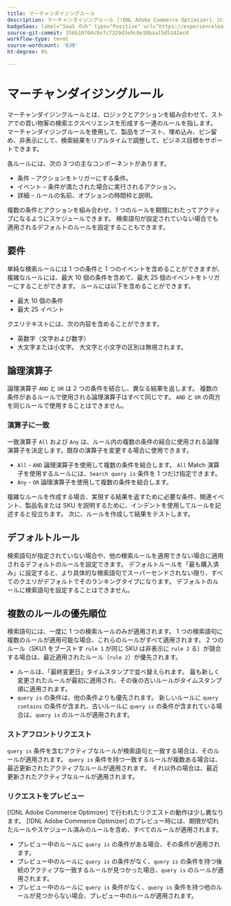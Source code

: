 ```yaml
---
title: マーチャンダイジングルール
description: マーチャンダイジングルール [!DNL Adobe Commerce Optimizer]、ロジックとアクションを組み合わせて、ショッピングエクスペリエンスを形成します。
badgeSaas: label="SaaS のみ" type="Positive" url="https://experienceleague.adobe.com/ja/docs/commerce/user-guides/product-solutions" tooltip="Adobe Commerce as a Cloud ServiceおよびAdobe Commerce Optimizer プロジェクトにのみ適用されます（Adobeで管理される SaaS インフラストラクチャ）。"
source-git-commit: 356b10704c9e7c7329d3e9c0e10baa15d5142ec0
workflow-type: tm+mt
source-wordcount: '639'
ht-degree: 0%

---
```


# マーチャンダイジングルール

マーチャンダイジングルールとは、ロジックとアクションを組み合わせて、ストアでの買い物客の検索エクスペリエンスを形成する一連のルールを指します。 マーチャンダイジングルールを使用して、製品をブースト、埋め込み、ピン留め、非表示にして、検索結果をリアルタイムで調整して、ビジネス目標をサポートできます。

各ルールには、次の 3 つの主なコンポーネントがあります。

- 条件 – アクションをトリガーにする条件。
- イベント – 条件が満たされた場合に実行されるアクション。
- 詳細 – ルールの名前、オプションの時間枠と説明。

複数の条件とアクションを組み合わせ、1 つのルールを期間にわたってアクティブになるようにスケジュールできます。 検索語句が設定されていない場合でも適用されるデフォルトのルールを設定することもできます。

## 要件

単純な検索ルールには 1 つの条件と 1 つのイベントを含めることができますが、複雑なルールには、最大 10 個の条件を含めて、最大 25 個のイベントをトリガーにすることができます。
ルールには以下を含めることができます。

- 最大 10 個の条件
- 最大 25 イベント

クエリテキストには、次の内容を含めることができます。

- 英数字（文字および数字）
- 大文字または小文字。 大文字と小文字の区別は無視されます。

## 論理演算子

論理演算子 `AND` と `OR` は 2 つの条件を結合し、異なる結果を返します。 複数の条件があるルールで使用される論理演算子はすべて同じです。 `AND` と `OR` の両方を同じルールで使用することはできません。

### 演算子に一致

一致演算子 `All` および `Any` は、ルール内の複数の条件の結合に使用される論理演算子を決定します。既存の演算子を変更する場合に使用できます。

- `All` - `AND` 論理演算子を使用して複数の条件を結合します。 `All` Match 演算子を使用するルールには、`Search query is` 条件を 1 つだけ指定できます。
- `Any` - `OR` 論理演算子を使用して複数の条件を結合します。

複雑なルールを作成する場合、実現する結果を返すために必要な条件、関連イベント、製品名または SKU を説明するために、インデントを使用してルールを記述すると役立ちます。 次に、ルールを作成して結果をテストします。

## デフォルトルール

検索語句が指定されていない場合や、他の検索ルールを適用できない場合に適用されるデフォルトのルールを設定できます。 デフォルトルールを「最も購入済み」に設定すると、より具体的な検索語句でスーパーセンドされない限り、すべてのクエリがデフォルトでそのランキングタイプになります。 デフォルトのルールに検索語句を設定することはできません。

## 複数のルールの優先順位

検索語句には、一度に 1 つの検索ルールのみが適用されます。
1 つの検索語句に複数のルールが適用可能な場合、これらのルールがすべて適用されます。 2 つのルール（SKU1 をブーストす `rule 1` が同じ SKU は非表示に `rule 2` る）が競合する場合は、最近適用されたルール（`rule 2`）が優先されます。

- ルールは、「最終変更日」タイムスタンプで並べ替えられます。 最も新しく変更されたルールが最初に適用され、その後の古いルールがタイムスタンプ順に適用されます。
- `query is` の条件は、他の条件よりも優先されます。 新しいルールに `query contains` の条件が含まれ、古いルールに `query is` の条件が含まれている場合は、`query is` のルールが適用されます。

### ストアフロントリクエスト

`query is` 条件を含むアクティブなルールが検索語句と一致する場合は、そのルールが適用されます。 `query is` 条件を持つ一致するルールが複数ある場合は、最近更新されたアクティブなルールが適用されます。
それ以外の場合は、最近更新されたアクティブなルールが適用されます。

### リクエストをプレビュー

[!DNL Adobe Commerce Optimizer] で行われたリクエストの動作は少し異なります。 [!DNL Adobe Commerce Optimizer] のプレビュー時には、期限が切れたルールやスケジュール済みのルールを含め、すべてのルールが適用されます。

- プレビュー中のルールに `query is` の条件がある場合、その条件が適用されます。
- プレビュー中のルールに `query is` の条件がなく、`query is` の条件を持つ後続のアクティブな一致するルールが見つかった場合、`query is` のルールが適用されます。
- プレビュー中のルールに `query is` 条件がなく、`query is` 条件を持つ他のルールが見つからない場合、プレビュー中のルールが適用されます。
